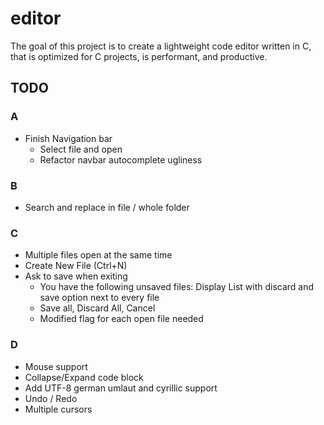 # editor

The goal of this project is to create a lightweight code editor written in C,
that is optimized for C projects, is performant, and productive.

## TODO

### A
- Finish Navigation bar
	- Select file and open
	- Refactor navbar autocomplete ugliness

### B
- Search and replace in file / whole folder

### C
- Multiple files open at the same time
- Create New File (Ctrl+N)
- Ask to save when exiting
	- You have the following unsaved files: Display List with
		discard and save option next to every file
	- Save all, Discard All, Cancel
	- Modified flag for each open file needed

### D
- Mouse support
- Collapse/Expand code block
- Add UTF-8 german umlaut and cyrillic support
- Undo / Redo
- Multiple cursors
